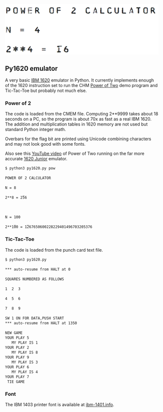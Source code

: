 ![Py1620](https://github.com/mdoege/Py1620/raw/master/py1620.png "Power of Two output in IBM 1403 font")

## Py1620 emulator

A very basic [IBM 1620](https://en.wikipedia.org/wiki/IBM_1620) emulator in Python. It currently implements enough of the 1620 instruction set to run the CHM [Power of Two](https://github.com/IBM-1620/Junior/blob/master/diagnostics/binaries/APP_Power_Of_2.cmem) demo program and Tic-Tac-Toe but probably not much else.

### Power of 2

The code is loaded from the CMEM file. Computing 2**9999 takes about 18 seconds on a PC, so the program is about 70x as fast as a real IBM 1620. The addition and multiplication tables in 1620 memory are not used but standard Python integer math.

Overbars for the flag bit are printed using Unicode combining characters and may not look good with some fonts.

Also see this [YouTube video](https://www.youtube.com/watch?v=e4JH26yF_u0) of Power of Two running on the far more accurate [1620 Junior](https://github.com/IBM-1620) emulator.

```
$ python3 py1620.py pow

POWER OF 2 CALCULATOR

N = 8

2**8 = 2̅56



N = 100

2**1̅00 = 1̅267650600228229401496703205376
```

### Tic-Tac-Toe

The code is loaded from the punch card text file.

```
$ python3 py1620.py

*** auto-resume from HALT at 0

SQUARES NUMBERED AS FOLLOWS

1  2  3

4  5  6

7  8  9

SW 1 ON FOR DATA,PUSH START
*** auto-resume from HALT at 1350

NEW GAME
YOUR PLAY 5
   MY PLAY IS 1
YOUR PLAY 2
   MY PLAY IS 8
YOUR PLAY 9
   MY PLAY IS 3
YOUR PLAY 6
   MY PLAY IS 4
YOUR PLAY 7
 TIE GAME
```

### Font


The IBM 1403 printer font is available at [ibm-1401.info](http://ibm-1401.info/Sched2008December.html#1403-Font).

